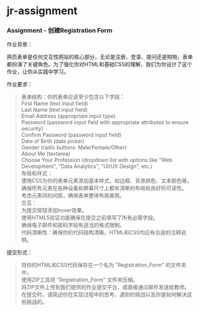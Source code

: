 # jr-assignment


### Assignment - 创建Registration Form

作业背景：

网页表单是任何交互性网站的核心部分，无论是注册、登录、提问还是购物，表单都扮演了关键角色。为了强化你对HTML和基础CSS的理解，我们为你设计了这个作业，让你从实践中学习。

作业要求：

> 表单结构：你的表单应该至少包含以下字段：<br>
First Name (text input field) <br>
Last Name (text input field)<br>
Email Address (appropriate input type)<br>
Password (password input field with appropriate attributes to ensure security)<br>
Confirm Password (password input field)<br>
Date of Birth (date picker)<br>
Gender (radio buttons: Male/Female/Other)<br>
About Me (textarea)<br>
Choose Your Profession (dropdown list with options like "Web Development", "Data Analytics", "UI/UX Design", etc.)<br>
布局和样式：<br>
使用CSS为你的表单元素添加基本样式，如边框、背景颜色、文本颜色等。<br>
确保所有元素在各种设备和屏幕尺寸上都有清晰的布局和良好的可读性。<br>
考虑元素间的间距，确保表单整体布局美观。<br>
交互：<br>
为提交按钮添加hover效果。<br>
使用HTML5验证功能确保在提交之前填写了所有必需字段。<br>
确保电子邮件和密码字段有适当的格式限制。<br>
代码清晰性：确保你的代码结构清晰，HTML和CSS均应有合适的注释说明。<br>


提交形式：

> 将你的HTML和CSS代码保存在一个名为 "Registration_Form" 的文件夹中。<br>
使用ZIP工具将 "Registration_Form" 文件夹压缩。<br>
将ZIP文件上传到我们提供的作业提交平台，或直接通过邮件发送给教师。<br>
在提交时，请简述你在实现过程中的思考、遇到的挑战以及你是如何解决这些挑战的。<br>
